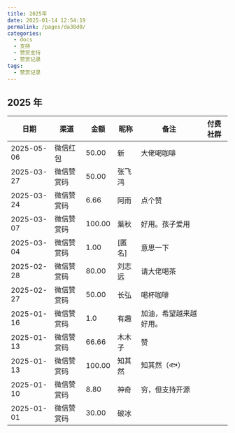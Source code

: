 ```yaml
---
title: 2025年
date: 2025-01-14 12:54:19
permalink: /pages/da38d0/
categories:
  - docs
  - 支持
  - 赞赏支持
  - 赞赏记录
tags:
  - 赞赏记录
---
```


## 2025 年


| 日期         | 渠道    | 金额     | 昵称   | 备注          | 付费社群 |
|------------|-------|--------|------|-------------|------|
| 2025-05-06 | 微信红包  | 50.00  | 新    | 大佬喝咖啡       |      |
| 2025-03-27 | 微信赞赏码 | 50.00  | 张飞鸿  |             |      |
| 2025-03-24 | 微信赞赏码 | 6.66   | 阿雨   | 点个赞         |      |
| 2025-03-07 | 微信赞赏码 | 100.00 | 葉秋   | 好用。孩子爱用     |      |
| 2025-03-04 | 微信赞赏码 | 1.00   | [匿名] | 意思一下        |      |
| 2025-02-28 | 微信赞赏码 | 80.00  | 刘志远  | 请大佬喝茶       |      |
| 2025-02-27 | 微信赞赏码 | 50.00  | 长弘   | 喝杯咖啡        |      |
| 2025-01-16 | 微信赞赏码 | 1.0    | 有趣   | 加油，希望越来越好用。 |      |
| 2025-01-13 | 微信赞赏码 | 66.66  | 木木子  | 赞           |      |
| 2025-01-13 | 微信赞赏码 | 100.00 | 知其然  | 知其然（🐟）     |      |
| 2025-01-10 | 微信赞赏码 | 8.80   | 神奇   | 穷，但支持开源     |      |
| 2025-01-01 | 微信赞赏码 | 30.00  | 破冰   |             |      |